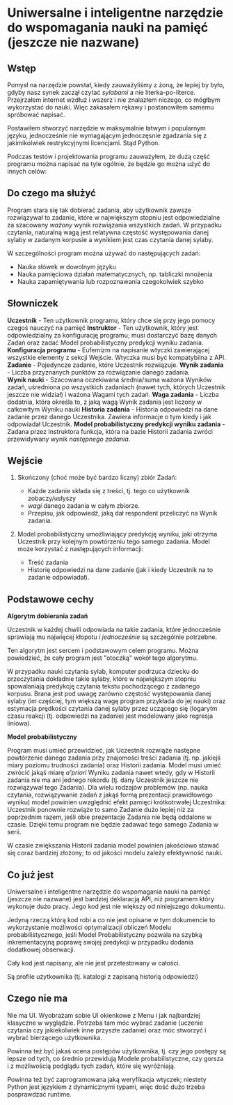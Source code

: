 Uniwersalne i inteligentne narzędzie do wspomagania nauki na pamięć (jeszcze nie nazwane)
================


Wstęp
-----

Pomysł na narzędzie powstał, kiedy zauważyliśmy z żoną, że lepiej by było, gdyby nasz synek zaczął czytać *sylabami* a nie literka-po-literce. Przejrzałem internet wzdłuż i wszerz i nie znalazłem niczego, co mógłbym wykorzystać do nauki. Więc zakasałem rękawy i postanowiłem samemu spróbować napisać. 

Postawiłem stworzyć narzędzie w maksymalnie łatwym i popularnym języku, jednocześnie nie wymagającym jednoczęsnie zgadzania się z jakimikolwiek restrykcyjnymi licencjami. Stąd Python. 

Podczas testów i projektowania programu zauważyłem, że dużą część programu można napisać na tyle ogólnie, że będzie go można użyć do innych celów: 

Do czego ma służyć
------------------

Program stara się tak dobierać zadania, aby użytkownik zawsze rozwiązywał to zadanie, które w największym stopniu jest odpowiedzialne za szacowany *ważony* wynik rozwiązania wszystkich zadań. W przypadku
czytania, naturalną wagą jest relatywna częstość występowania danej sylaby w zadanym korpusie a wynikiem jest czas czytania danej sylaby.

W szczególności program można używać do następujących zadań:

* Nauka słówek w dowolnym języku
* Nauka pamięciowa działań matematycznych, np. tabliczki mnożenia
* Nauka zapamiętywania lub rozpoznawania czegokolwiek szybko


Słowniczek
------------

**Uczestnik** - Ten użytkownik programu, który chce się przy jego pomocy czegoś nauczyć na pamięć
**Instruktor** - Ten użytkownik, który jest odpowiedzialny za konfigurację programu; musi dostarczyć bazę danych Zadań oraz zadać Model probabilistyczny predykcji wyniku zadania.
**Konfiguracja programu** - Eufemizm na napisanie wtyczki zawierającej wszystkie elementy z sekcji Wejście. Wtyczka musi być kompatybilna z API.
**Zadanie** - Pojedyncze zadanie, które Uczestnik rozwiązuje. 
**Wynik zadania** - Liczba przyznanych punktów za rozwiązanie danego zadania.  
**Wynik nauki** - Szacowana oczekiwana średnia/suma ważona Wyników zadań, uśredniona po wszystkich zadaniach (nawet tych, których Uczestnik jeszcze nie widział) i ważona Wagami tych zadań.
**Waga zadania** - Liczba dodatnia, która określa to, z jaką wagą Wynik zadania jest liczony w całkowitym Wyniku nauki
**Historia zadania** - Historia odpowiedzi na dane zadanie przez danego Uczestnika. Zawiera informacje o tym kiedy i jak odpowiadał Uczestnik.
**Model probabilistyczny predykcji wyniku zadania** - Zadana przez Instruktora funkcja, która na bazie Historii zadania zwróci przewidywany wynik *następnego zadania*.


Wejście
-------

1. Skończony (choć może być bardzo liczny) zbiór Zadań:

   * Każde zadanie składa się z treści, tj. tego co użytkownik zobaczy/usłyszy
   * *wagi* danego zadania w całym zbiorze.
   * Przepisu, jak odpowiedź, jaką dał respondent przeliczyć na Wynik zadania.
2. Model probabilistyczny umożliwiający predykcję wyniku, jaki otrzyma Uczestnik przy kolejnym powtórzeniu tego samego zadania. Model może korzystać z następujących informacji:
   * Treść zadania
   * Historię odpowiedzi na dane zadanie (jak i kiedy Uczestnik na to zadanie odpowiadał).




Podstawowe cechy
----------------

**Algorytm dobierania zadań**

Uczestnik w każdej chwili odpowiada na takie zadania, które jednocześnie sprawiają mu najwięcej kłopotu *i jednocześnie* są szczególnie potrzebne. 


Ten algorytm jest sercem i podstawowym celem programu. Można powiedzieć, że cały program jest "otoczką" wokół tego algorytmu. 


W przypadku nauki czytania sylab, komputer podrzuca dziecku do przeczytania dokładnie takie sylaby, które w największym stopniu spowalaniają predykcję czytania tekstu pochodzącego z zadanego korpusu. Brana jest pod uwagę zarówno częstość występowania danej sylaby (im częściej, tym większą wagę program przykłada do jej nauki) oraz estymacja prędkości czytania danej sylaby przez uczącego się (logarytm czasu reakcji (tj. odpowiedzi na zadanie) jest modelowany jako regresja liniowa).

**Model probabilistyczny**

Program musi umieć przewidzieć, jak Uczestnik rozwiąże następne powtórzenie danego zadania przy znajomości treści zadania (tj. np. jakiejś miary poziomu trudności zadania) oraz Historii zadania. Model musi umieć zwrócić jakąś miarę *a'priori* Wyniku zadania nawet wtedy, gdy w Historii zadania nie ma ani jednego rekordu (tj. dany Uczestnik jeszcze nie rozwiązywał tego Zadania). Dla wielu rodzajów problemów (np. nauka czytania, rozwiązywanie zadań z jakąś formą prezentacji prawidłowego wyniku) model powinien uwzględnić efekt pamięci krótkotrwałej Uczestnika: Uczestnik ponownie rozwiąże to samo Zadanie dużo lepiej niż za poprzednim razem, jeśli obie prezentacje Zadania nie będą oddalone w czasie. Dzięki temu program nie będzie zadawać tego samego Zadania w serii. 

W czasie zwiększania Historii zadania model powinien jakościowo stawać się coraz bardziej złożony; to od jakości modelu zależy efektywność nauki.



Co już jest
-----------

Uniwersalne i inteligentne narzędzie do wspomagania nauki na pamięć (jeszcze nie nazwane) jest bardziej deklaracją API, niż programem który wykonuje dużo pracy. Jego kod jest nie większy od niniejszego dokumentu.

Jedyną rzeczą którą kod robi a co nie jest opisane w tym dokumencie to wykorzystanie możliwości optymalizacji obliczeń Modelu probabilistycznego, jeśli Model Probabilistyczny pozwala na szybką inkrementacyjną poprawę swojej predykcji w przypadku dodania dodatkowej obserwacji. 

Cały kod jest napisany, ale nie jest przetestowany w całości.

Są profile użytkownika (tj. katalogi z zapisaną historią odpowiedzi)

Czego nie ma
------------

Nie ma UI. Wyobrażam sobie UI okienkowe z Menu i jak najbardziej klasyczne w wyglądzie. Potrzeba tam móc wybrać zadanie (uczenie czytania czy jakiekolwiek inne przyszłe zadanie) oraz móc stworzyć i wybrać bierzącego użytkownika.

Powinna też być jakaś ocena postępów użytkownika, tj. czy jego postępy są lepsze od tych, co średnio przewidują Modele probabilistyczne, czy gorsza i z możliwością podglądu tych zadań, które się wyróżniają.

Powinna też być zaprogramowana jaką weryfikacja wtyczek; niestety Python jest językiem z dynamicznymi typami, więc dość dużo trzeba posprawdzać runtime.


